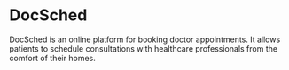 # DocSched
DocSched is an online platform for booking doctor appointments. It allows patients to schedule consultations with healthcare professionals from the comfort of their homes.
